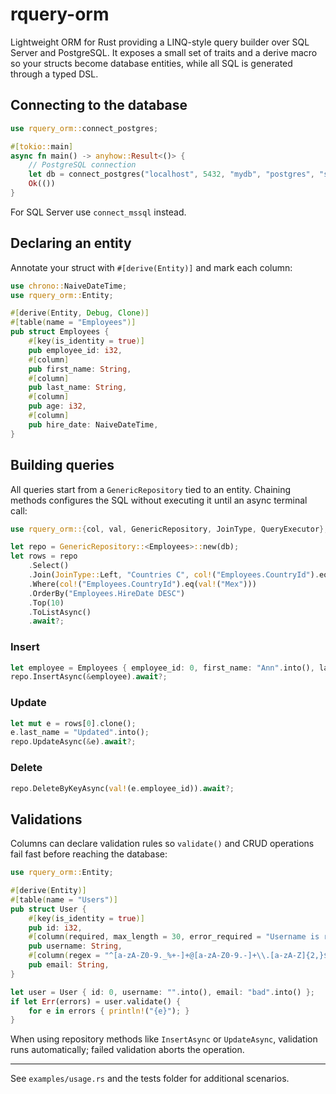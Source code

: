 # rquery-orm

Lightweight ORM for Rust providing a LINQ-style query builder over SQL Server and PostgreSQL. It exposes a small set of traits and a derive macro so your structs become database entities, while all SQL is generated through a typed DSL.

## Connecting to the database
```rust
use rquery_orm::connect_postgres;

#[tokio::main]
async fn main() -> anyhow::Result<()> {
    // PostgreSQL connection
    let db = connect_postgres("localhost", 5432, "mydb", "postgres", "secret").await?;
    Ok(())
}
```

For SQL Server use `connect_mssql` instead.

## Declaring an entity
Annotate your struct with `#[derive(Entity)]` and mark each column:
```rust
use chrono::NaiveDateTime;
use rquery_orm::Entity;

#[derive(Entity, Debug, Clone)]
#[table(name = "Employees")]
pub struct Employees {
    #[key(is_identity = true)]
    pub employee_id: i32,
    #[column]
    pub first_name: String,
    #[column]
    pub last_name: String,
    #[column]
    pub age: i32,
    #[column]
    pub hire_date: NaiveDateTime,
}
```

## Building queries
All queries start from a `GenericRepository` tied to an entity. Chaining methods configures the SQL without executing it until an async terminal call:
```rust
use rquery_orm::{col, val, GenericRepository, JoinType, QueryExecutor};

let repo = GenericRepository::<Employees>::new(db);
let rows = repo
    .Select()
    .Join(JoinType::Left, "Countries C", col!("Employees.CountryId").eq(col!("C.CountryId")))
    .Where(col!("Employees.CountryId").eq(val!("Mex")))
    .OrderBy("Employees.HireDate DESC")
    .Top(10)
    .ToListAsync()
    .await?;
```

### Insert
```rust
let employee = Employees { employee_id: 0, first_name: "Ann".into(), last_name: "Lee".into(), age: 30, hire_date: chrono::Utc::now().naive_utc() };
repo.InsertAsync(&employee).await?;
```

### Update
```rust
let mut e = rows[0].clone();
e.last_name = "Updated".into();
repo.UpdateAsync(&e).await?;
```

### Delete
```rust
repo.DeleteByKeyAsync(val!(e.employee_id)).await?;
```

## Validations
Columns can declare validation rules so `validate()` and CRUD operations fail fast before reaching the database:
```rust
use rquery_orm::Entity;

#[derive(Entity)]
#[table(name = "Users")]
pub struct User {
    #[key(is_identity = true)]
    pub id: i32,
    #[column(required, max_length = 30, error_required = "Username is required", error_max_length = "Max 30 chars")]
    pub username: String,
    #[column(regex = "^[a-zA-Z0-9._%+-]+@[a-zA-Z0-9.-]+\\.[a-zA-Z]{2,}$", error_regex = "Invalid email format")]
    pub email: String,
}

let user = User { id: 0, username: "".into(), email: "bad".into() };
if let Err(errors) = user.validate() {
    for e in errors { println!("{e}"); }
}
```

When using repository methods like `InsertAsync` or `UpdateAsync`, validation runs automatically; failed validation aborts the operation.

---
See `examples/usage.rs` and the tests folder for additional scenarios.
